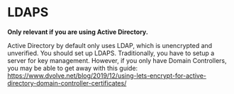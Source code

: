 # LDAPS

**Only relevant if you are using Active Directory.**

Active Directory by default only uses LDAP, which is unencrypted and unverified. You should set up LDAPS. Traditionally, you have to setup a server for key management. However, if you only have Domain Controllers, you may be able to get away with this guide: https://www.dvolve.net/blog/2019/12/using-lets-encrypt-for-active-directory-domain-controller-certificates/